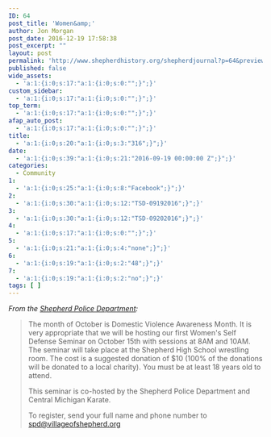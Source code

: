```yaml
---
ID: 64
post_title: 'Women&amp;'
author: Jon Morgan
post_date: 2016-12-19 17:58:38
post_excerpt: ""
layout: post
permalink: 'http://www.shepherdhistory.org/shepherdjournal?p=64&preview=true&preview_id=64'
published: false
wide_assets:
  - 'a:1:{i:0;s:17:"a:1:{i:0;s:0:"";}";}'
custom_sidebar:
  - 'a:1:{i:0;s:17:"a:1:{i:0;s:0:"";}";}'
top_term:
  - 'a:1:{i:0;s:17:"a:1:{i:0;s:0:"";}";}'
afap_auto_post:
  - 'a:1:{i:0;s:17:"a:1:{i:0;s:0:"";}";}'
title:
  - 'a:1:{i:0;s:20:"a:1:{i:0;s:3:"316";}";}'
date:
  - 'a:1:{i:0;s:39:"a:1:{i:0;s:21:"2016-09-19 00:00:00 Z";}";}'
categories:
  - Community
1:
  - 'a:1:{i:0;s:25:"a:1:{i:0;s:8:"Facebook";}";}'
2:
  - 'a:1:{i:0;s:30:"a:1:{i:0;s:12:"TSD-09192016";}";}'
3:
  - 'a:1:{i:0;s:30:"a:1:{i:0;s:12:"TSD-09202016";}";}'
4:
  - 'a:1:{i:0;s:17:"a:1:{i:0;s:0:"";}";}'
5:
  - 'a:1:{i:0;s:21:"a:1:{i:0;s:4:"none";}";}'
6:
  - 'a:1:{i:0;s:19:"a:1:{i:0;s:2:"48";}";}'
7:
  - 'a:1:{i:0;s:19:"a:1:{i:0;s:2:"no";}";}'
tags: [ ]
---
```

<em>From the <a href="">Shepherd Police Department</a>:</em>
<blockquote>The month of October is Domestic Violence Awareness Month. It is very appropriate that we will be hosting our first Women's Self Defense Seminar on October 15th with sessions at 8AM and 10AM. The seminar will take place at the Shepherd High School wrestling room. The cost is a suggested donation of $10 (100% of the donations will be donated to a local charity). You must be at least 18 years old to attend.

This seminar is co-hosted by the Shepherd Police Department and Central Michigan Karate.

To register, send your full name and phone number to spd@villageofshepherd.org</blockquote>